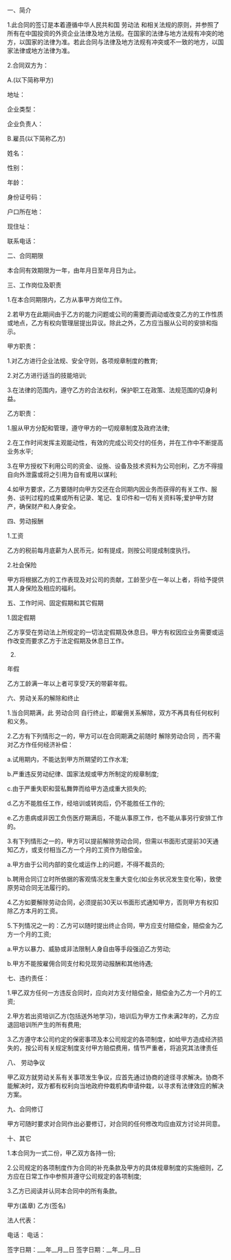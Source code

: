 
 


一、简介


1.此合同的签订是本着遵循中华人民共和国
劳动法
和相关法规的原则，并参照了所有在中国投资的外资企业法律及地方法规。在国家的法律与地方法规有冲突的地方，以国家的法律为准。若此合同与法律及地方法规有冲突或不一致的地方，以国家法律或地方法律为准。


2.合同双方为：


A.(以下简称甲方)


地址：


企业类型：


企业负责人：


B.雇员(以下简称乙方)


姓名：


性别：


年龄：


身份证号码：


户口所在地：


现住址：


联系电话：


二、合同期限


本合同有效期限为一年，由年月日至年月日为止。


三、工作岗位及职责


1.在本合同期限内，乙方从事甲方岗位工作。


2.若甲方在此期间由于乙方的能力问题或公司的需要而调动或改变乙方的工作性质或地点，乙方有权向管理层提出异议。除此之外，乙方应当服从公司的安排和指示。


甲方职责：


1.对乙方进行企业法规、安全守则，各项规章制度的教育;


2.对乙方进行适当的技能培训;


3.在法律的范围内，遵守乙方的合法权利，保护职工在政策、法规范围的切身利益。


乙方职责：


1.服从甲方分配和管理，遵守甲方的一切规章制度及政府法律;


2.在工作时间发挥主观能动性，有效的完成公司交付的任务，并在工作中不断提高业务水平;


3.在甲方授权下利用公司的资金、设施、设备及技术资料为公司创利，乙方不得擅自向外泄露或将之引用为自有或用以谋利;


4.如甲方要求，乙方要随时向甲方交还在合同期内因业务而获得的有关工作、服务、谈判过程的成果或所有记录、笔记、复印件和一切有关资料等;爱护甲方财产，确保财产和人身安全。


四、劳动报酬


1.工资


乙方的税前每月底薪为人民币元，如有提成，则按公司提成制度执行。


2.社会保险


甲方将根据乙方的工作表现及对公司的贡献，工龄至少在一年以上者，将给予提供其人身保险及相应的福利。


五、工作时间、固定假期和其它假期


1.固定假期


乙方享受在劳动法上所规定的一切法定假期及休息日。甲方有权因应业务需要或运作改变而要求乙方于法定假期及休息日工作。


2.
年假



乙方工龄满一年以上者可享受7天的带薪年假。


六、劳动关系的解除和终止


1.当合同期满，此
劳动合同
自行终止，即雇佣关系解除，双方不再具有任何权利和义务。


2.乙方有下列情形之一的，甲方可以在合同期满之前随时
解除劳动合同
，而不需对乙方作任何经济补偿：


a.试用期内，不能达到甲方所期望的工作水准;


b.严重违反劳动纪律、国家法规或甲方所制定的规章制度;


c.由于严重失职和营私舞弊而给甲方造成重大损失的;


d.乙方不能胜任工作，经培训或转岗后，仍不能胜任工作的;


e.乙方患病或非因工负伤医疗期满后，不能从事原工作，也不能从事另行安排工作的。


3.有下列情形之一的，甲方可以提前解除劳动合同，但需以书面形式提前30天通知乙方，或支付相当乙方一个月的工资作为赔偿金。


a.甲方由于公司内部的变化或运作上的问题，不得不裁员的;


b.聘用合同订立时所依据的客观情况发生重大变化(如业务状况发生变化等)，致使原劳动合同无法履行的。


4.乙方如要解除劳动合同，必须提前30天以书面形式通知甲方，否则甲方有权扣除乙方本月的工资。


5.下列情况之一的：乙方可以随时提出终止合同，甲方应支付赔偿金，赔偿金为乙方一个月的工资;


a.甲方以暴力、威胁或非法限制人身自由等手段强迫乙方劳动;


b.甲方不能按雇佣合同支付和兑现劳动报酬和其他待遇;


七、违约责任：


1.甲乙双方任何一方违反合同时，应向对方支付赔偿金，赔偿金为乙方一个月的工资;


2.甲方若出资培训乙方(包括送外地学习)，培训后为甲方工作未满2年的，乙方应退回培训所产生的所有费用;


3.乙方遵守本公司约定的保密事项及本公司规定的各项制度，如给甲方造成经济损失的，按公司有关规定制度支付甲方赔偿费用，情节严重者，将追究其法律责任


八、
劳动争议



甲乙双方就劳动关系有关事项发生争议，应首先通过协商的途径寻求解决。协商不能解决时，双方都有权利向当地政府仲栽机构申请仲栽，以寻求有法律效应的解决方案。


九、合同修订


甲方可随时要求对合同作出必要修订，对合同的任何修改均应由双方讨论并同意。


十、其它


1.本合同为一式二份，甲乙双方各持一份;


2.公司规定的各项制度作为合同的补充条款及甲方的具体规章制度的实施细则，乙方应在日常工作中参照并遵守公司规定的各项制度;


3.乙方已阅读并认同本合同中的所有条款。


甲方(盖章) 乙方(签名)


法人代表：


电话： 电话：


签字日期：___年__月__日 签字日期：__年__月__日
 


 

 
 
 
 
 
  


  
 

  


  


  
 
 
 
 

